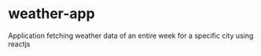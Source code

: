# weather-app

Application fetching weather data of an entire week for a specific city using reactjs
